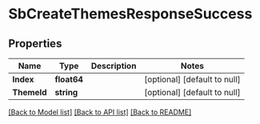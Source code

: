 # SbCreateThemesResponseSuccess

## Properties
Name | Type | Description | Notes
------------ | ------------- | ------------- | -------------
**Index** | **float64** |  | [optional] [default to null]
**ThemeId** | **string** |  | [optional] [default to null]

[[Back to Model list]](../README.md#documentation-for-models) [[Back to API list]](../README.md#documentation-for-api-endpoints) [[Back to README]](../README.md)

